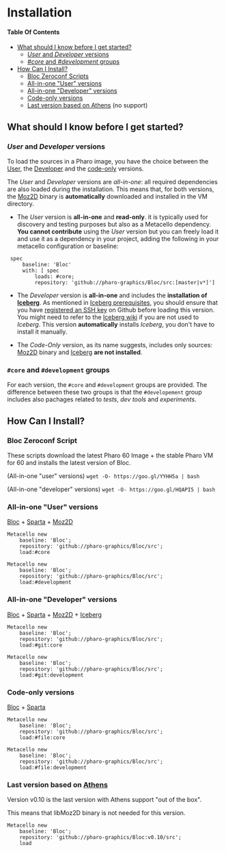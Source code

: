 # Installation

#### Table Of Contents
* [What should I know before I get started?](#what-should-i-know-before-i-get-started)
  * [*User* and *Developer* versions](#user-and-developer-versions)
  * [*#core* and *#development* groups](#core-and-development-groups)
* [How Can I Install?](#how-can-i-install)
  * [Bloc Zeroconf Scripts](#bloc-zeroconf-script)
  * [All-in-one "User" versions](#all-in-one-user-versions)
  * [All-in-one "Developer" versions](#all-in-one-developer-versions)
  * [Code-only versions](#code-only-versions)
  * [Last version based on Athens](last-version-based-on-athens) (no support)


## What should I know before I get started?


### *User* and *Developer* versions

To load the sources in a Pharo image, you have the choice between the [User](#all-in-one-user-versions),
the [Developer](#all-in-one-developer-versions) and the [code-only](#all-in-one-code-only-versions) versions.

The *User* and *Developer* versions are *all-in-one*: all required dependencies are also loaded during the installation.
This means that, for both versions, the [Moz2D](https://github.com/syrel/Moz2D) binary is **automatically** downloaded and installed in the VM directory. 

- The *User* version is  **all-in-one** and **read-only**. it is typically used for discovery and testing purposes but also as a Metacello dependency.
**You cannot contribute** using the *User* version but you can freely load it and use it as a dependency in your project, adding the following in your metacello configuration or baseline:

```smalltalk
 spec 
	 baseline: 'Bloc' 
	 with: [ spec 
		 loads: #core;
		 repository: 'github://pharo-graphics/Bloc/src:[master|v*]']
```

- The *Developer* version is  **all-in-one** and includes the **installation of [Iceberg](https://github.com/npasserini/iceberg)**.
As mentioned in [Iceberg prerequisites](https://github.com/npasserini/iceberg#prerequisites), 
you should ensure that you have  [registered an SSH key](https://help.github.com/articles/generating-an-ssh-key/) on Github before loading this version.
You might need to refer to the [Iceberg wiki](https://github.com/npasserini/iceberg/wiki) if you are not used to *Iceberg*. 
This version **automatically** installs *Iceberg*, you don't have to install it manually.

- The *Code-Only* version, as its name suggests, includes only sources: [Moz2D](https://github.com/syrel/Moz2D) binary and [Iceberg](https://github.com/npasserini/iceberg) **are not installed**.

### `#core` and `#development` groups

For each version, the `#core` and `#development` groups are provided. 
The difference between these two groups is that the `#developement` group includes also pachages related to *tests*, *dev tools* and *experiments*. 


## How Can I Install?

### Bloc Zeroconf Script

These scripts download the latest Pharo 60 Image + the stable Pharo VM for 60 and installs the latest version of Bloc.

(All-in-one "user" versions)
`wget -O- https://goo.gl/YYHH5a | bash` 

(All-in-one "developer" versions)
`wget -O- https://goo.gl/HQAPI5 | bash` 




### All-in-one "User" versions
[Bloc](https://github.com/pharo-graphics/Bloc) + [Sparta](https://github.com/syrel/Sparta) + [Moz2D](https://github.com/syrel/Moz2D)

```smalltalk
Metacello new
    baseline: 'Bloc';
    repository: 'github://pharo-graphics/Bloc/src';
    load:#core
```

```smalltalk
Metacello new
    baseline: 'Bloc';
    repository: 'github://pharo-graphics/Bloc/src';
    load:#development
```

### All-in-one "Developer" versions 
[Bloc](https://github.com/pharo-graphics/Bloc) + [Sparta](https://github.com/syrel/Sparta) + [Moz2D](https://github.com/syrel/Moz2D) + [Iceberg](https://github.com/npasserini/iceberg)

```smalltalk
Metacello new
    baseline: 'Bloc';
    repository: 'github://pharo-graphics/Bloc/src';
    load:#git:core
```

```smalltalk
Metacello new
    baseline: 'Bloc';
    repository: 'github://pharo-graphics/Bloc/src';
    load:#git:development
```

### Code-only versions 
[Bloc](https://github.com/pharo-graphics/Bloc) + [Sparta](https://github.com/syrel/Sparta)

```smalltalk
Metacello new
    baseline: 'Bloc';
    repository: 'github://pharo-graphics/Bloc/src';
    load:#file:core
```

```smalltalk
Metacello new
    baseline: 'Bloc';
    repository: 'github://pharo-graphics/Bloc/src';
    load:#file:development
```

### Last version based on [Athens](http://smalltalkhub.com/#!/~Pharo/Athens)

Version v0.10 is the last version with Athens support "out of the box".

This means that libMoz2D binary is not needed for this version.

```smalltalk
Metacello new
    baseline: 'Bloc';
    repository: 'github://pharo-graphics/Bloc:v0.10/src';
    load
```
